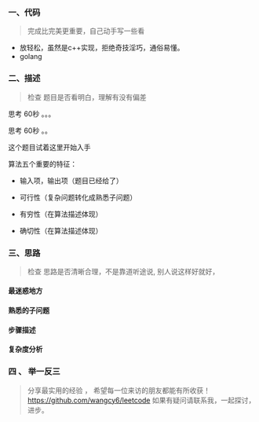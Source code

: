 
###  一、代码
> 完成比完美更重要，自己动手写一些看
- 放轻松，虽然是c++实现，拒绝奇技淫巧，通俗易懂。
- golang 





### 二、描述

> 检查 题目是否看明白，理解有没有偏差



思考 60秒 。。。



思考 60秒 。。



 这个题目试着这里开始入手

算法五个重要的特征：

- 输入项，输出项（题目已经给了）

- 可行性（复杂问题转化成熟悉子问题）

- 有穷性（在算法描述体现）

- 确切性（在算法描述体现）



### 三、思路

> 检查 思路是否清晰合理，不是靠道听途说, 别人说这样好就好，

#### 最迷惑地方




#### 熟悉的子问题



#### 步骤描述

####  复杂度分析






###  四 、 举一反三

> 分享最实用的经验 ， 希望每一位来访的朋友都能有所收获！
https://github.com/wangcy6/leetcode
> 如果有疑问请联系我，一起探讨，进步。